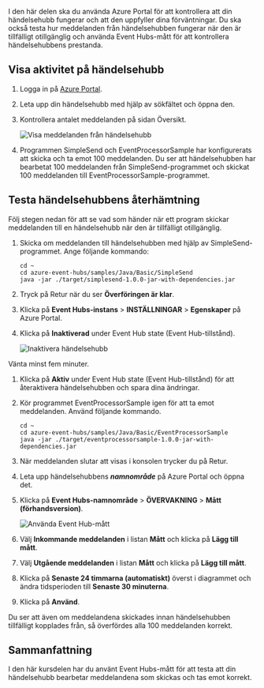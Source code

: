 I den här delen ska du använda Azure Portal för att kontrollera att din händelsehubb fungerar och att den uppfyller dina förväntningar. Du ska också testa hur meddelanden från händelsehubben fungerar när den är tillfälligt otillgänglig och använda Event Hubs-mått för att kontrollera händelsehubbens prestanda.

## <a name="view-event-hub-activity"></a>Visa aktivitet på händelsehubb

1. Logga in på [Azure Portal](https://portal.azure.com?azure-portal=true).

1. Leta upp din händelsehubb med hjälp av sökfältet och öppna den.

1. Kontrollera antalet meddelanden på sidan Översikt.

    ![Visa meddelanden från händelsehubb](../media-draft/6-view-messages.png)

1. Programmen SimpleSend och EventProcessorSample har konfigurerats att skicka och ta emot 100 meddelanden. Du ser att händelsehubben har bearbetat 100 meddelanden från SimpleSend-programmet och skickat 100 meddelanden till EventProcessorSample-programmet.

## <a name="test-event-hub-resilience"></a>Testa händelsehubbens återhämtning

Följ stegen nedan för att se vad som händer när ett program skickar meddelanden till en händelsehubb när den är tillfälligt otillgänglig.

1. Skicka om meddelanden till händelsehubben med hjälp av SimpleSend-programmet. Ange följande kommando:

    ```azurecli
    cd ~
    cd azure-event-hubs/samples/Java/Basic/SimpleSend
    java -jar ./target/simplesend-1.0.0-jar-with-dependencies.jar
    ```

1. Tryck på Retur när du ser **Överföringen är klar**.

1. Klicka på **Event Hubs-instans** > **INSTÄLLNINGAR** > **Egenskaper** på Azure Portal.

1. Klicka på **Inaktiverad** under Event Hub state (Event Hub-tillstånd).

    ![Inaktivera händelsehubb](../media-draft/7-disable-event-hub.png)

Vänta minst fem minuter.

1. Klicka på **Aktiv** under Event Hub state (Event Hub-tillstånd) för att återaktivera händelsehubben och spara dina ändringar.

1. Kör programmet EventProcessorSample igen för att ta emot meddelanden. Använd följande kommando.

    ```azurecli
    cd ~
    cd azure-event-hubs/samples/Java/Basic/EventProcessorSample
    java -jar ./target/eventprocessorsample-1.0.0-jar-with-dependencies.jar
    ```

1. När meddelanden slutar att visas i konsolen trycker du på Retur.

1. Leta upp händelsehubbens **_namnområde_** på Azure Portal och öppna det. 

1. Klicka på **Event Hubs-namnområde** > **ÖVERVAKNING** > **Mått (förhandsversion)**.

    ![Använda Event Hub-mått](../media-draft/7-event-hub-metrics.png)

1. Välj **Inkommande meddelanden** i listan **Mått** och klicka på **Lägg till mått**.

1. Välj **Utgående meddelanden** i listan **Mått** och klicka på **Lägg till mått**.

1. Klicka på **Senaste 24 timmarna (automatiskt)** överst i diagrammet och ändra tidsperioden till **Senaste 30 minuterna**.

1. Klicka på **Använd**.

Du ser att även om meddelandena skickades innan händelsehubben tillfälligt kopplades från, så överfördes alla 100 meddelanden korrekt.

## <a name="summary"></a>Sammanfattning

I den här kursdelen har du använt Event Hubs-mått för att testa att din händelsehubb bearbetar meddelandena som skickas och tas emot korrekt.
